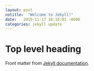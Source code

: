 ```yaml
---
layout: post
notitle:  "Welcome to Jekyll!"
date:   2015-11-17 16:16:01 -0600
categories: jekyll update
---
```

# Top level heading

Front matter from [Jekyll documentation](https://jekyllrb.com/docs/posts/#a-typical-post).

<!-- markdownlint-configure-file {
  "line-length": false
} -->
